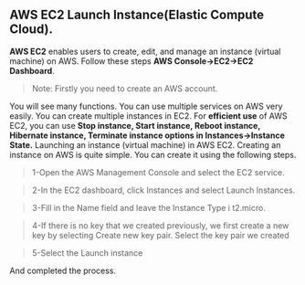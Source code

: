 ## AWS EC2 Launch Instance(Elastic Compute Cloud).
 
**AWS EC2** enables users to create, edit, and manage an instance (virtual machine) on AWS.
Follow these steps **AWS Console→EC2->EC2 Dashboard**. 
> Note: Firstly you need to create an AWS account.

You will see many functions. You can use multiple services on AWS very easily.
You can create multiple instances in EC2. For **efficient use** of AWS EC2, you can use **Stop instance, Start instance, Reboot instance, Hibernate instance, Terminate instance options in Instances→Instance State.**
Launching an instance (virtual machine) in AWS EC2.
Creating an instance on AWS is quite simple. You can create it using the following steps.
>1-Open the AWS Management Console and select the EC2 service. 

>2-In the EC2 dashboard, click Instances and select Launch Instances. 

>3-Fill in the Name field and leave the Instance Type i t2.micro. 

>4-If there is no key that we created previously, we first create a new key by selecting Create new key pair. Select the key pair we created 

>5-Select the Launch instance 

And completed the process.

